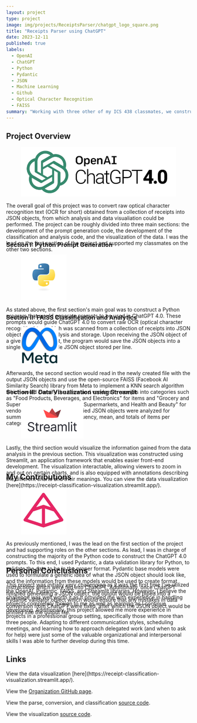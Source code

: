 ```yaml
---
layout: project
type: project
image: img/projects/ReceiptsParser/chatgpt_logo_square.png
title: "Receipts Parser using ChatGPT"
date: 2023-12-11
published: true
labels:
  - OpenAI
  - ChatGPT
  - Python
  - Pydantic
  - JSON
  - Machine Learning
  - Github
  - Optical Character Recognition
  - FAISS
summary: "Working with three other of my ICS 438 classmates, we constructed a program which would parse the raw text obtained from using optical character recognition (OCR) on random consumer receipts into JSON objects using OpenAI's large language model, ChatGPT. It would then provide analytics on the JSON data and use it to train a KNN model from the FAISS library (open-sourced from Facebook AI) to classify new receipts into categories. The data from analysis would be used to create a simple visualization using Streamlit."
---
```

<div style="height:275px;">
<h2>Project Overview</h2>
<div>
  <figure class="figure w-50 float-start">
    <img class="img-fluid" src="../img/projects/ReceiptsParser/chatgpt4_logo.png" alt="ChatGPT 4.0 Logo">
  </figure>
  <p>The overall goal of this project was to convert raw optical character recognition text (OCR for short) obtained from a collection of receipts into JSON objects, from which analysis and data visualiation could be performed. The project can be roughly divided into three main sections: the development of the prompt generation code, the development of the classification and analysis code, and the visualization of the data. I was the lead on the first section of the project and supported my classmates on the other two sections.</p>
</div>
</div>

<div style="height:175px;">
<h3>Section I: Python Prompt Generation</h3>
<div>
  <figure class="figure w-20 float-start">
    <img style="height:125px;" src="../img/projects/ReceiptsParser/python_logo.jpg" alt="Python Logo">
  </figure>
</div>
<p>As stated above, the first section's main goal was to construct a Python program that would generate prompts to be used in ChatGPT 4.0. These prompts would guide ChatGPT 4.0 to convert raw OCR (optical character recognition) text which was scanned from a collection of receipts into JSON objects for easier analysis and storage. Upon receiving the JSON object of a given OCR text input, the program would save the JSON objects into a single file, with a single JSON object stored per line.</p>
</div>

<div style="height:180px;">
<h3>Section II: FAISS Classification and Analytics</h3>
<div>
  <figure class="figure w-20 float-end">
    <img style="height:100px;" src="../img/projects/ReceiptsParser/meta_logo_with_label.png" alt="Meta Logo">
  </figure>
<p>Afterwards, the second section would read in the newly created file with the output JSON objects and use the open-source FAISS (Facebook AI Similarity Search) library from Meta to implement a KNN search algorithm which would classify the items and vendors in receipts into categories such as "Food Products, Beverages, and Electronics" for items and "Grocery and Supermarkets, Restaurants and Supermarkets, and Health and Beauty" for vendors. Afterwards, the classified JSON objects were analyzed for summary statstics such as frequency, mean, and totals of items per category per vendor.</p>
</div>
</div>

<div style="height:200px;">
<h3>Section III: Data Visualization using Streamlit</h3>
<div>
  <figure class="figure w-30 float-start">
    <img style="height:100px;" src="../img/projects/ReceiptsParser/streamlit_logo.png" alt="Streamlit Logo">
  </figure>
<p>Lastly, the third section would visualize the information gained from the data analysis in the previous section. This visualization was constructed using Streamlit, an application framework that enables easier front-end development. The visualization interactable, allowing viewers to zoom in and out on certain charts, and is also equipped with annotations describing the different charts and their meanings. You can view the data visualization [here](https://receipt-classification-visualization.streamlit.app/).</p>
</div>
</div>

<div style="height:225px;">
<h2>My Contributions</h2>
<div>
  <figure class="figure w-20 float-start">
    <img style="height:125px;" src="../img/projects/ReceiptsParser/pydantic_logo.png" alt="Pydantic Logo">
  </figure>
<p>As previously mentioned, I was the lead on the first section of the project and had supporting roles on the other sections. As lead, I was in charge of constructing the majority of the Python code to construct the ChatGPT 4.0 prompts. To this end, I used Pydantic, a data validation library for Python, to validate the data to be in the proper format. Pydantic base models were used to formulate a generic idea of what the JSON object should look like, and the information from these models would be used to create format instructions which were fed into ChatGPT. Additionally, once ChatGPT finished generating a JSON object, the output would be piped into a Pydantic validator object which would ensure that any mistakes in data conversion from ChatGPT were fixed, after which the JSON object would be printed into the output file.</p>
</div>
</div>

<h2>Personal Conclusions</h2>
This project was initially very challenging as it was the first time I've utilized the OpenAI, Pydantic, FAISS, and Streamlit libraries. However, I believe the challenge was well worth it as it provided me with experience in handling projects completely foreign to me as well as learning as I continue developing. Additionally, this project allowed me more experience in projects in a professional group setting, specifically those with more than three people. Adapting to different communication styles, scheduling meetings, and learning how to approach delegated work (and when to ask for help) were just some of the valuable organizational and interpersonal skills I was able to further develop during this time.

<h2>Links</h2>
View the data visualization [here](https://receipt-classification-visualization.streamlit.app/).

View the [Organization GitHub page](https://github.com/manoa-organization-database).

View the parse, conversion, and classification [source code](https://github.com/RecieptsParse/OCR_TO_JSON).

View the visualization [source code](https://github.com/RecieptsParse/visualization).
